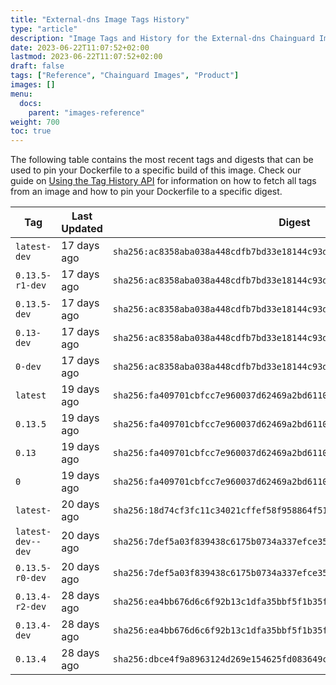 ```yaml
---
title: "External-dns Image Tags History"
type: "article"
description: "Image Tags and History for the External-dns Chainguard Image"
date: 2023-06-22T11:07:52+02:00
lastmod: 2023-06-22T11:07:52+02:00
draft: false
tags: ["Reference", "Chainguard Images", "Product"]
images: []
menu:
  docs:
    parent: "images-reference"
weight: 700
toc: true
---
```


The following table contains the most recent tags and digests that can be used to pin your Dockerfile to a specific build of this image. Check our guide on [Using the Tag History API](/chainguard/chainguard-images/using-the-tag-history-api/) for information on how to fetch all tags from an image and how to pin your Dockerfile to a specific digest.

| Tag               | Last Updated | Digest                                                                    |
|-------------------|--------------|---------------------------------------------------------------------------|
| `latest-dev`      | 17 days ago  | `sha256:ac8358aba038a448cdfb7bd33e18144c93da06d608ece7ed838c3f9ac1a4bbe3` |
| `0.13.5-r1-dev`   | 17 days ago  | `sha256:ac8358aba038a448cdfb7bd33e18144c93da06d608ece7ed838c3f9ac1a4bbe3` |
| `0.13.5-dev`      | 17 days ago  | `sha256:ac8358aba038a448cdfb7bd33e18144c93da06d608ece7ed838c3f9ac1a4bbe3` |
| `0.13-dev`        | 17 days ago  | `sha256:ac8358aba038a448cdfb7bd33e18144c93da06d608ece7ed838c3f9ac1a4bbe3` |
| `0-dev`           | 17 days ago  | `sha256:ac8358aba038a448cdfb7bd33e18144c93da06d608ece7ed838c3f9ac1a4bbe3` |
| `latest`          | 19 days ago  | `sha256:fa409701cbfcc7e960037d62469a2bd611095d99761fa7cafa217a5925fd9373` |
| `0.13.5`          | 19 days ago  | `sha256:fa409701cbfcc7e960037d62469a2bd611095d99761fa7cafa217a5925fd9373` |
| `0.13`            | 19 days ago  | `sha256:fa409701cbfcc7e960037d62469a2bd611095d99761fa7cafa217a5925fd9373` |
| `0`               | 19 days ago  | `sha256:fa409701cbfcc7e960037d62469a2bd611095d99761fa7cafa217a5925fd9373` |
| `latest-`         | 20 days ago  | `sha256:18d74cf3fc11c34021cffef58f958864f51c00e11aef9037c47fafeac951ecd4` |
| `latest-dev--dev` | 20 days ago  | `sha256:7def5a03f839438c6175b0734a337efce3508b4fcc456d1e5ae0259c757474e9` |
| `0.13.5-r0-dev`   | 20 days ago  | `sha256:7def5a03f839438c6175b0734a337efce3508b4fcc456d1e5ae0259c757474e9` |
| `0.13.4-r2-dev`   | 28 days ago  | `sha256:ea4bb676d6c6f92b13c1dfa35bbf5f1b35ff4a1d886330b6eb73472d713632f4` |
| `0.13.4-dev`      | 28 days ago  | `sha256:ea4bb676d6c6f92b13c1dfa35bbf5f1b35ff4a1d886330b6eb73472d713632f4` |
| `0.13.4`          | 28 days ago  | `sha256:dbce4f9a8963124d269e154625fd083649c5b47887c243bbdb3ea9eb1254e0e9` |
